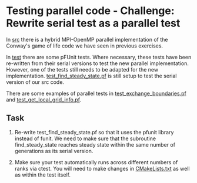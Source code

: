 # Testing parallel code - Challenge: Rewrite serial test as a parallel test

In [src](./src) there is a hybrid MPI-OpenMP parallel implementation of the
Conway's game of life code we have seen in previous exercises.

In [test](./test) there are some pFUnit tests. Where necessary, these tests have
been re-written from their serial versions to test the new parallel implementation.
However, one of the tests still needs to be adapted for the new implementation.
[test_find_steady_state.pf](./test/test_find_steady_state.pf) is still setup to
test the serial version of our src code.

There are some examples of parallel tests in
[test_exchange_boundaries.pf](./test/test_exchange_boundaries.pf) and
[test_get_local_grid_info.pf](./test/test_get_local_grid_info.pf).

## Task

1. Re-write test_find_steady_state.pf so that it uses the pfunit library instead
   of funit. We need to make sure that the subroutine find_steady_state reaches
   steady state within the same number of generations as its serial version.

2. Make sure your test automatically runs across different numbers of ranks via ctest.
   You will need to make changes in [CMakeLists.txt](./CMakeLists.txt) as well as within the test itself.
